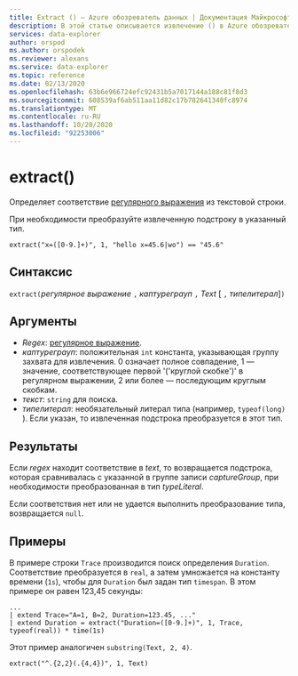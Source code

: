 ```yaml
---
title: Extract () — Azure обозреватель данных | Документация Майкрософт
description: В этой статье описывается извлечение () в Azure обозреватель данных.
services: data-explorer
author: orspod
ms.author: orspodek
ms.reviewer: alexans
ms.service: data-explorer
ms.topic: reference
ms.date: 02/13/2020
ms.openlocfilehash: 63b6e966724efc92431b5a7017144a188c81f8d3
ms.sourcegitcommit: 608539af6ab511aa11d82c17b782641340fc8974
ms.translationtype: MT
ms.contentlocale: ru-RU
ms.lasthandoff: 10/20/2020
ms.locfileid: "92253006"
---
```

# <a name="extract"></a>extract()

Определяет соответствие [регулярного выражения](./re2.md) из текстовой строки. 

При необходимости преобразуйте извлеченную подстроку в указанный тип.

```kusto
extract("x=([0-9.]+)", 1, "hello x=45.6|wo") == "45.6"
```

## <a name="syntax"></a>Синтаксис

`extract(`*регулярное выражение* `,` *каптуреграуп* `,` *Text* [ `,` *типелитерал*]`)`

## <a name="arguments"></a>Аргументы

* *Regex*: [регулярное выражение](./re2.md).
* *каптуреграуп*: положительная `int` константа, указывающая группу захвата для извлечения. 0 означает полное совпадение, 1 — значение, соответствующее первой '('круглой скобке')' в регулярном выражении, 2 или более — последующим круглым скобкам.
* *текст*: `string` для поиска.
* *типелитерал*: необязательный литерал типа (например, `typeof(long)` ). Если указан, то извлеченная подстрока преобразуется в этот тип. 

## <a name="returns"></a>Результаты

Если *regex* находит соответствие в *text*, то возвращается подстрока, которая сравнивалась с указанной в группе записи *captureGroup*, при необходимости преобразованная в тип *typeLiteral*.

Если соответствия нет или не удается выполнить преобразование типа, возвращается `null`. 

## <a name="examples"></a>Примеры

В примере строки `Trace` производится поиск определения `Duration`. Соответствие преобразуется в `real`, а затем умножается на константу времени (`1s`), чтобы для `Duration` был задан тип `timespan`. В этом примере он равен 123,45 секунды:

```kusto
...
| extend Trace="A=1, B=2, Duration=123.45, ..."
| extend Duration = extract("Duration=([0-9.]+)", 1, Trace, typeof(real)) * time(1s) 
```

Этот пример аналогичен `substring(Text, 2, 4)`.

```kusto
extract("^.{2,2}(.{4,4})", 1, Text)
```